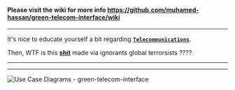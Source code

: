 #### Please visit the wiki for more info https://github.com/muhamed-hassan/green-telecom-interface/wiki

***

It's nice to educate yourself a bit regarding [**`Telecommunications`**](https://en.wikipedia.org/wiki/Telecommunications).

Then, WTF is this [**shit**](https://en.wikipedia.org/wiki/List_of_telephone_operating_companies) made via ignorants global terrorsists ???? 

***
***

![Use Case Diagrams - green-telecom-interface](https://github.com/muhamed-hassan/green-telecom-interface/assets/17825804/53c27e0b-2cc0-4720-b7e0-79e63a216b1a)
